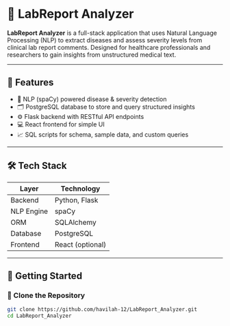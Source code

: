 # 🧬 LabReport Analyzer

**LabReport Analyzer** is a full-stack application that uses Natural Language Processing (NLP) to extract diseases and assess severity levels from clinical lab report comments. Designed for healthcare professionals and researchers to gain insights from unstructured medical text.

---

## 🌟 Features

- 🧠 NLP (spaCy) powered disease & severity detection  
- 🗂️ PostgreSQL database to store and query structured insights  
- ⚙️ Flask backend with RESTful API endpoints  
- 💻 React frontend for simple UI  
- 📈 SQL scripts for schema, sample data, and custom queries  

---

## 🛠️ Tech Stack

| Layer        | Technology         |
| ------------ | ------------------ |
| Backend      | Python, Flask      |
| NLP Engine   | spaCy              |
| ORM          | SQLAlchemy         |
| Database     | PostgreSQL         |
| Frontend     | React (optional)   |

---

## 🚀 Getting Started

### 📁 Clone the Repository

```bash
git clone https://github.com/havilah-12/LabReport_Analyzer.git
cd LabReport_Analyzer
